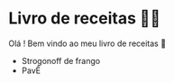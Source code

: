 # Livro de receitas :man_cook:

Olá ! Bem vindo ao meu livro de receitas :wave: 

- Strogonoff de frango
- PavÊ
